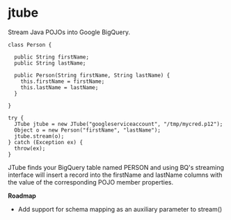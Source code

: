 jtube
=====

Stream Java POJOs into Google BigQuery.

```
class Person {
  
  public String firstName;
  public String lastName;
  
  public Person(String firstName, String lastName) {
    this.firstName = firstName;
    this.lastName = lastName;
  }
  
}
```

```
try {
  JTube jtube = new JTube("googleserviceaccount", "/tmp/mycred.p12");
  Object o = new Person("firstName", "lastName");
  jtube.stream(o);
} catch (Exception ex) {
  throw(ex);
}
```

JTube finds your BigQuery table named PERSON and using BQ's streaming interface will insert a record into the firstName and lastName columns with the value of the corresponding POJO member properties.

**Roadmap**

- Add support for schema mapping as an auxiliary parameter to stream()
